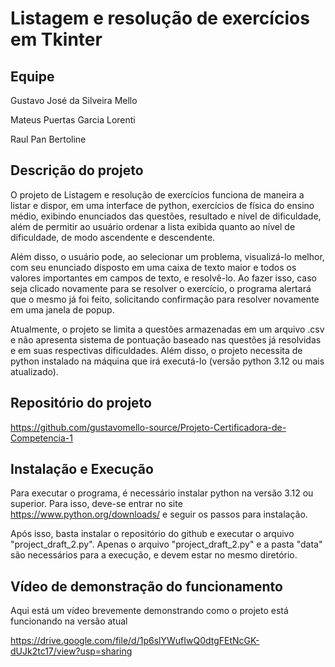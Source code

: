 
# Listagem e resolução de exercícios em Tkinter
## Equipe

Gustavo José da Silveira Mello

Mateus Puertas Garcia Lorenti

Raul Pan Bertoline


## Descrição do projeto
O projeto de Listagem e resolução de exercícios funciona de maneira a listar e dispor, em uma interface de python, exercícios de física do ensino médio, exibindo enunciados das questões, resultado e nível de dificuldade, além de permitir ao usuário ordenar a lista exibida quanto ao nível de dificuldade, de modo ascendente e descendente. 

Além disso, o usuário pode, ao selecionar um problema, visualizá-lo melhor, com seu enunciado disposto em uma caixa de texto maior e todos os valores importantes em campos de texto, e resolvê-lo. Ao fazer isso, caso seja clicado novamente para se resolver o exercício, o programa alertará que o mesmo já foi feito, solicitando confirmação para resolver novamente em uma janela de popup.

Atualmente, o projeto se limita a questões armazenadas em um arquivo .csv e não apresenta sistema de pontuação baseado nas questões já resolvidas e em suas respectivas dificuldades.
Além disso, o projeto necessita de python instalado na máquina que irá executá-lo (versão python 3.12 ou mais atualizado).

## Repositório do projeto

https://github.com/gustavomello-source/Projeto-Certificadora-de-Competencia-1

## Instalação e Execução

Para executar o programa, é necessário instalar python na versão 3.12 ou superior. Para isso, deve-se entrar no site https://www.python.org/downloads/ e seguir os passos para instalação.

Após isso, basta instalar o repositório do github e executar o arquivo "project_draft_2.py". Apenas o arquivo "project_draft_2.py" e a pasta "data" são necessários para a execução, e devem estar no mesmo diretório.

## Vídeo de demonstração do funcionamento

Aqui está um vídeo brevemente demonstrando como o projeto está funcionando na versão atual

https://drive.google.com/file/d/1p6slYWufIwQ0dtgFEtNcGK-dUJk2tc17/view?usp=sharing
